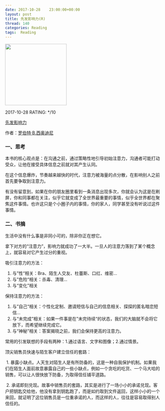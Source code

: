 ```yaml
---
date: 2017-10-28    23:00:00+00:00
layout: post
title: 先发影响力(R)
thread: 140
categories: Reading
tags:  Reading
---
```




<img src="https://images-cn.ssl-images-amazon.com/images/I/81eEKwLvyxL.jpg" width="200" />



2017-10-28 RATING:  */10



[先发影响力](https://www.amazon.cn/%E5%85%88%E5%8F%91%E5%BD%B1%E5%93%8D%E5%8A%9B-%E7%BD%97%E4%BC%AF%E7%89%B9%C2%B7B-%E8%A5%BF%E5%A5%A5%E8%BF%AA%E5%B0%BC/dp/B074R49STT)



作者：[罗伯特·B.西奥迪尼](https://www.amazon.cn/s/ref=dp_byline_sr_book_1?ie=UTF8&field-author=%E7%BD%97%E4%BC%AF%E7%89%B9%C2%B7B.%E8%A5%BF%E5%A5%A5%E8%BF%AA%E5%B0%BC&search-alias=books)



### 一、思考

本书的核心观点是：在沟通之前，通过策略性地引导初始注意力，沟通者可能打动受众，让他在接受具体信息之前就对其产生认同。

在这个信息爆炸，节奏越来越快的时代，注意力被海量的点分散，在影响别人之前首先要争取到注意力。

有没有留意到，如果在你的朋友圈里看到一条消息出现多次，你就会认为这是在刷屏，你和同事都在关注，似乎它就变成了全世界最重要的事情，似乎全世界都在聚焦这件事情。也许这只是个小圈子内的事情，你的家人，同学甚至没有听说过这件事情。



### 二、书摘



生活中没有什么事是非同小可的，除非你正在想它。



拿下对方的“注意力”，影响力就成功了一大半。一旦人的注意力落到了某个概念上，就容易对它产生过分的重视。



吸引注意力的方法：

1. 与”性“相关：Bra、陌生人交友、杜蕾斯、口红、维密...
2. 与”危险“相关：杀毒、清理...
3. 与“变化”相关



保持注意力的方法：

1. 与”自己“相关：个性化定制、邀请短信与自己的信息相关、探探的匿名暗恋短信...
2. 与“未完成”相关：如果一件事是在”未完待续“的状态，我们的大脑就不会将它放下，而希望继续完成它。
3. 与“神秘”相关：答案揭晓之前，我们会保持更高的注意力。



常用的引发联想的手段有两种：1.通过语言、文字和图像；2.通过情景。




顶尖销售员快速与陌生客户建立信任的套路：

​	1. 暴露小缺点。人天生对陌生人是有所防备的，这是一种自我保护机制。如果我们在陌生人面前故意暴露自己的一些小缺点，例如一个贪吃的吃货、一个马大哈的销售，可以让人很快放下防备，为取得信任铺平道路。

​	2. 承诺即刻兑现。故事中销售员的套路，其实是进行了一场小小的承诺兑现。客户把钥匙交给他，他没有拿到钥匙跑了，而是如约取到文件返回，这样小小的一个来回，就证明了这位销售员是一位重承诺的人，而这样的人，往往是容易取得别人信任的。




























